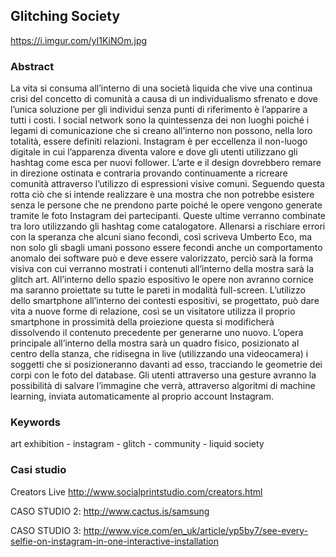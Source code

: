 ## Glitching Society
https://i.imgur.com/yI1KiNOm.jpg
### Abstract
La vita si consuma all’interno di una società liquida che vive una continua crisi del concetto di comunità a causa di un individualismo sfrenato e dove l’unica soluzione per gli individui senza punti di riferimento è l’apparire a tutti i costi.
I social network sono la quintessenza dei non luoghi poiché i legami di comunicazione che si creano all’interno non possono, nella loro totalità, essere definiti relazioni. 
Instagram è per eccellenza il non-luogo digitale in cui l’apparenza diventa valore e dove gli utenti utilizzano gli hashtag come esca per nuovi follower. 
L’arte e il design dovrebbero remare in direzione ostinata e contraria provando continuamente a ricreare comunità attraverso l’utilizzo di espressioni visive comuni. 
Seguendo questa rotta ciò che si intende realizzare è una mostra che non potrebbe esistere senza le persone che ne prendono parte poiché le opere vengono generate tramite le foto Instagram dei partecipanti. Queste ultime verranno combinate tra loro utilizzando gli hashtag come catalogatore. 
Allenarsi a rischiare errori con la speranza che alcuni siano fecondi, così scriveva Umberto Eco, ma non solo gli sbagli umani possono essere fecondi anche un comportamento anomalo dei software può e deve essere valorizzato, perciò sarà la forma visiva con cui verranno mostrati i contenuti all’interno della mostra sarà la glitch art.
All’interno dello spazio espositivo le opere non avranno cornice ma saranno proiettate su tutte le pareti in modalità full-screen. 
L’utilizzo dello smartphone all’interno dei contesti espositivi, se progettato, può dare vita a nuove forme di relazione, così  se un visitatore utilizza il proprio smartphone in prossimità della proiezione questa si modificherà dissolvendo il contenuto precedente per generarne uno nuovo. 
L’opera principale all’interno della mostra sarà un quadro fisico, posizionato al centro della stanza, che ridisegna in live (utilizzando una videocamera) i soggetti che si posizioneranno davanti ad esso, tracciando le geometrie dei corpi con le foto del database. Gli utenti attraverso una gesture avranno la possibilità di salvare l’immagine che verrà, attraverso algoritmi di machine learning, inviata automaticamente al proprio account Instagram. 

### Keywords
art exhibition - instagram - glitch - community - liquid society 

### Casi studio
Creators Live
http://www.socialprintstudio.com/creators.html

CASO STUDIO 2:
http://www.cactus.is/samsung

CASO STUDIO 3:
http://www.vice.com/en_uk/article/yp5by7/see-every-selfie-on-instagram-in-one-interactive-installation
